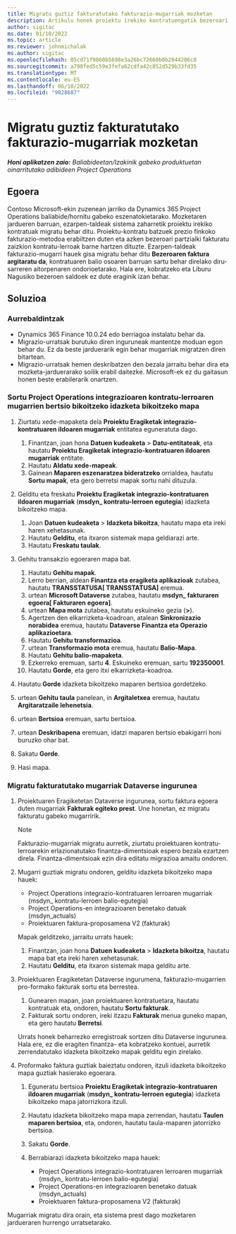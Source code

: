 ```yaml
---
title: Migratu guztiz fakturatutako fakturazio-mugarriak mozketan
description: Artikulu honek proiektu irekiko kontratuengatik bezeroari fakturatutako prezio finkoko fakturazio-mugarriak nola migratu azaltzen du abiarazteko data baino lehen.
author: sigitac
ms.date: 01/10/2022
ms.topic: article
ms.reviewer: johnmichalak
ms.author: sigitac
ms.openlocfilehash: 05cd71f9860b5698e3a26bc72660b0b2044206c8
ms.sourcegitcommit: a798fed5c59e3fefa62cdfa42c852d529b33fd35
ms.translationtype: MT
ms.contentlocale: eu-ES
ms.lasthandoff: 06/18/2022
ms.locfileid: "9028687"
---
```

# <a name="migrate-fully-invoiced-billing-milestones-at-cutover"></a>Migratu guztiz fakturatutako fakturazio-mugarriak mozketan

_**Honi aplikatzen zaio:** Baliabideetan/Izakinik gabeko produktuetan oinarritutako adibideen Project Operations_

## <a name="scenario"></a>Egoera

Contoso Microsoft-ekin zuzenean jarriko da Dynamics 365 Project Operations baliabide/hornitu gabeko eszenatokietarako. Mozketaren jardueren barruan, ezarpen-taldeak sistema zaharretik proiektu irekiko kontratuak migratu behar ditu. Proiektu-kontratu batzuek prezio finkoko fakturazio-metodoa erabiltzen duten eta azken bezeroari partzialki fakturatu zaizkion kontratu-lerroak barne hartzen dituzte. Ezarpen-taldeak fakturazio-mugarri hauek gisa migratu behar ditu **Bezeroaren faktura argitaratu da**, kontratuaren balio osoaren barruan sartu behar direlako diru-sarreren aitorpenaren ondorioetarako. Hala ere, kobratzeko eta Liburu Nagusiko bezeroen saldoek ez dute eraginik izan behar.

## <a name="solution"></a>Soluzioa

### <a name="prerequisites"></a>Aurrebaldintzak

- Dynamics 365 Finance 10.0.24 edo berriagoa instalatu behar da.
- Migrazio-urratsak burutuko diren inguruneak mantentze moduan egon behar du. Ez da beste jarduerarik egin behar mugarriak migratzen diren bitartean.
- Migrazio-urratsak hemen deskribatzen den bezala jarraitu behar dira eta mozketa-jarduerarako soilik erabil daitezke. Microsoft-ek ez du gaitasun honen beste erabilerarik onartzen.

### <a name="create-a-cutover-version-of-the-project-operations-integration-contract-line-milestones-dual-write-map"></a>Sortu Project Operations integrazioaren kontratu-lerroaren mugarrien bertsio bikoitzeko idazketa bikoitzeko mapa 

1. Ziurtatu xede-mapaketa dela **Proiektu Eragiketak integrazio-kontratuaren ildoaren mugarriak** entitatea eguneratuta dago. 

    1. Finantzan, joan hona **Datuen kudeaketa** \> **Datu-entitateak**, eta hautatu **Proiektu Eragiketak integrazio-kontratuaren ildoaren mugarriak** entitate. 
    2. Hautatu **Aldatu xede-mapeak**. 
    3. Gainean **Maparen eszenaratzea bideratzeko** orrialdea, hautatu **Sortu mapak**, eta gero berretsi mapak sortu nahi dituzula.

2. Gelditu eta freskatu **Proiektu Eragiketak integrazio-kontratuaren ildoaren mugarriak** (**msdyn\_ kontratu-lerroen egutegia**) idazketa bikoitzeko mapa. 

    1. Joan **Datuen kudeaketa** \> **Idazketa bikoitza**, hautatu mapa eta ireki haren xehetasunak. 
    2. Hautatu **Gelditu**, eta itxaron sistemak mapa geldiarazi arte. 
    3. Hautatu **Freskatu taulak**.

3. Gehitu transakzio egoeraren mapa bat.

    1. Hautatu **Gehitu mapak**.
    2. Lerro berrian, aldean **Finantza eta eragiketa aplikazioak** zutabea, hautatu **TRANSSTATUSA\[ TRANSSTATUSA\]** eremua.
    3. urtean **Microsoft Dataverse** zutabea, hautatu **msdyn\_ fakturaren egoera\[ Fakturaren egoera\]**.
    4. urtean **Mapa mota** zutabea, hautatu eskuineko gezia (**\>**).
    5. Agertzen den elkarrizketa-koadroan, atalean **Sinkronizazio norabidea** eremua, hautatu **Dataverse Finantza eta Operazio aplikazioetara**.
    6. Hautatu **Gehitu transformazioa**.
    7. urtean **Transformazio mota** eremua, hautatu **Balio-Mapa**.
    8. Hautatu **Gehitu balio-mapaketa**.
    9. Ezkerreko eremuan, sartu **4**. Eskuineko eremuan, sartu **192350001**. 
    10. Hautatu **Gorde**, eta gero itxi elkarrizketa-koadroa.

4. Hautatu **Gorde** idazketa bikoitzeko maparen bertsioa gordetzeko. 
5. urtean **Gehitu taula** panelean, in **Argitaletxea** eremua, hautatu **Argitaratzaile lehenetsia**.
6. urtean **Bertsioa** eremuan, sartu bertsioa.
7. urtean **Deskribapena** eremuan, idatzi maparen bertsio ebakigarri honi buruzko ohar bat. 
8. Sakatu **Gorde**.
9. Hasi mapa.

### <a name="migrate-invoiced-milestones-to-the-dataverse-environment"></a>Migratu fakturatutako mugarriak Dataverse ingurunea

1. Proiektuaren Eragiketetan Dataverse ingurunea, sortu faktura egoera duten mugarriak **Fakturak egiteko prest**. Une honetan, ez migratu fakturatu gabeko mugarririk.

    > [!NOTE]
    > Fakturazio-mugarriak migratu aurretik, ziurtatu proiektuaren kontratu-lerroarekin erlazionatutako finantza-dimentsioak espero bezala ezartzen direla. Finantza-dimentsioak ezin dira editatu migrazioa amaitu ondoren.

2. Mugarri guztiak migratu ondoren, gelditu idazketa bikoitzeko mapa hauek:

    - Project Operations integrazio-kontratuaren lerroaren mugarriak (msdyn\_ kontratu-lerroen balio-egutegia)
    - Project Operations-en integrazioaren benetako datuak (msdyn\_actuals)
    - Proiektuaren faktura-proposamena V2 (fakturak)

    Mapak gelditzeko, jarraitu urrats hauek:

    1. Finantzan, joan hona **Datuen kudeaketa** \> **Idazketa bikoitza**, hautatu mapa bat eta ireki haren xehetasunak.
    2. Hautatu **Gelditu**, eta itxaron sistemak mapa gelditu arte.

3. Proiektuaren Eragiketetan Dataverse ingurumena, fakturazio-mugarrien pro-formako fakturak sortu eta berrestea. 

    1. Gunearen mapan, joan proiektuaren kontratuetara, hautatu kontratuak eta, ondoren, hautatu **Sortu fakturak**.
    2. Fakturak sortu ondoren, ireki itzazu **Fakturak** menua guneko mapan, eta gero hautatu **Berretsi**.

    Urrats honek beharrezko erregistroak sortzen ditu Dataverse ingurunea. Hala ere, ez die eragiten finantza- eta kobratzeko kontuei, aurretik zerrendatutako idazketa bikoitzeko mapak gelditu egin zirelako.

4. Proformako faktura guztiak baieztatu ondoren, itzuli idazketa bikoitzeko mapa guztiak hasierako egoerara.

    1. Eguneratu bertsioa **Proiektu Eragiketak integrazio-kontratuaren ildoaren mugarriak** (**msdyn\_ kontratu-lerroen egutegia**) idazketa bikoitzeko mapa jatorrizkora itzuli. 
    2. Hautatu idazketa bikoitzeko mapa mapa zerrendan, hautatu **Taulen maparen bertsioa**, eta, ondoren, hautatu taula-maparen jatorrizko bertsioa.
    3. Sakatu **Gorde**.
    4. Berrabiarazi idazketa bikoitzeko mapa hauek:

        - Project Operations integrazio-kontratuaren lerroaren mugarriak (msdyn\_ kontratu-lerroen balio-egutegia)
        - Project Operations-en integrazioaren benetako datuak (msdyn\_actuals)
        - Proiektuaren faktura-proposamena V2 (fakturak)

Mugarriak migratu dira orain, eta sistema prest dago mozketaren jardueraren hurrengo urratsetarako.
